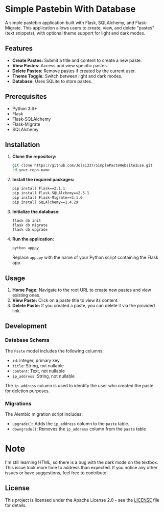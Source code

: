 # Simple Pastebin With Database

A simple pastebin application built with Flask, SQLAlchemy, and Flask-Migrate. This application allows users to create, view, and delete "pastes" (text snippets), with optional theme support for light and dark modes.

## Features

- **Create Pastes:** Submit a title and content to create a new paste.
- **View Pastes:** Access and view specific pastes.
- **Delete Pastes:** Remove pastes if created by the current user.
- **Theme Toggle:** Switch between light and dark modes.
- **Database:** Uses SQLite to store pastes.

## Prerequisites

- Python 3.6+
- Flask
- Flask-SQLAlchemy
- Flask-Migrate
- SQLAlchemy

## Installation

1. **Clone the repository:**

    ```bash
    git clone https://github.com/Jols1337/SimplePasteWebsiteIuse.git
    cd your-repo-name
    ```

2. **Install the required packages:**

    ```bash
    pip install Flask==2.1.1
    pip install Flask-SQLAlchemy==2.5.1
    pip install Flask-Migrate==3.1.0
    pip install SQLAlchemy==1.4.29
    ```

3. **Initialize the database:**

    ```bash
    flask db init
    flask db migrate
    flask db upgrade
    ```

4. **Run the application:**

    ```bash
    python apppy
    ```

   Replace `app.py` with the name of your Python script containing the Flask app.

## Usage

1. **Home Page:** Navigate to the root URL to create new pastes and view existing ones.
2. **View Paste:** Click on a paste title to view its content.
3. **Delete Paste:** If you created a paste, you can delete it via the provided link.

## Development

### Database Schema

The `Paste` model includes the following columns:
- `id`: Integer, primary key
- `title`: String, not nullable
- `content`: Text, not nullable
- `ip_address`: String, not nullable

The `ip_address` column is used to identify the user who created the paste for deletion purposes.

### Migrations

The Alembic migration script includes:
- `upgrade()`: Adds the `ip_address` column to the `paste` table.
- `downgrade()`: Removes the `ip_address` column from the `paste` table

# Note
I'm still learning HTML, so there is a bug with the dark mode on the textbox. This issue took more time to address than expected. If you notice any other issues or have suggestions, feel free to contribute!

## License

This project is licensed under the  Apache License 2.0 - see the [LICENSE](LICENSE) file for details.
